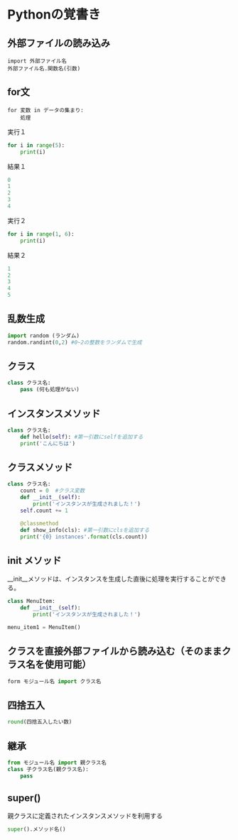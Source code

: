 # Pythonの覚書き

## 外部ファイルの読み込み

```
import 外部ファイル名
外部ファイル名.関数名(引数)
```

## for文

```
for 変数 in データの集まり:
    処理
```

実行１
```python
for i in range(5):
    print(i)
```

結果１
```python
0
1
2
3
4
```

実行２
```python
for i in range(1, 6):
    print(i)
```

結果２
```python
1
2
3
4
5
```

## 乱数生成

```python
import random (ランダム)
random.randint(0,2) #0~2の整数をランダムで生成
```

## クラス

```python
class クラス名:
	pass (何も処理がない)
```

## インスタンスメソッド

```python
class クラス名:
    def hello(self): #第一引数にselfを追加する
	print('こんにちは')
```


## クラスメソッド

```python
class クラス名:
    count = 0  #クラス変数
    def __init__(self):
        print('インスタンスが生成されました！')
	self.count += 1

    @classmethod
    def show_info(cls): #第一引数にclsを追加する
	print('{0} instances'.format(cls.count))
```


## __init__ メソッド
__init__メソッドは、インスタンスを生成した直後に処理を実行することができる。

```python
class MenuItem:
    def __init__(self):
        print('インスタンスが生成されました！')

menu_item1 = MenuItem()
```

## クラスを直接外部ファイルから読み込む（そのままクラス名を使用可能）

```python
form モジュール名 import クラス名
```

## 四捨五入

```python
round(四捨五入したい数)
```

## 継承

```python
from モジュール名 import 親クラス名
class 子クラス名(親クラス名):
    pass
```

## super()
親クラスに定義されたインスタンスメソッドを利用する

```python
super().メソッド名()
```
